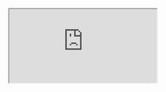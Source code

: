<div class="embed-responsive embed-responsive-16by9">
  <iframe class="embed-responsive-item" src="https://www.slideshare.net/slideshow/embed_code/key/3Sk7Eoz2lUDoQm?hostedIn=slideshare&page=upload" allowfullscreen></iframe>
</div>

